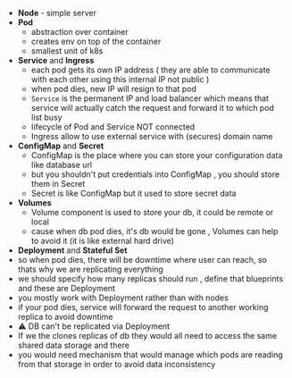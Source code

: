 - **Node** - simple server
- **Pod**   
  -  abstraction over container 
  -  creates env on top of the container
  -  smallest unit of k8s
- **Service** and **Ingress**
  - each pod gets its own IP address ( they are able to communicate with each other using this internal IP not public )
  - when pod dies, new IP will resign to that pod
  - `Service` is the permanent IP and load balancer which means that service will actually catch the request and forward it to which pod list busy 
  - lifecycle of Pod and Service NOT connected
  - Ingress allow to use external service with (secures) domain name 
- **ConfigMap** and **Secret**
  - ConfigMap is the place where you can store your configuration data like database url
  - but you shouldn't put credentials into ConfigMap , you should store them in Secret
  - Secret is like ConfigMap but it used to store secret data
- **Volumes**
  - Volume component is used to store your db, it could be remote or local
  - cause when db pod dies, it's db would be gone , Volumes can help to avoid it (it is like external hard drive)
-  **Deployment** and **Stateful Set**
  - so when pod dies, there will be downtime where user can reach, so thats why we are replicating everything
  - we should specify how many replicas should run , define that blueprints and these are Deployment
  - you mostly work with Deployment rather than with nodes
  - if your pod dies, service will forward the request to another working replica to avoid downtime 
  - :warning: DB can't be replicated via Deployment
  - If we the clones replicas of db they would all need to  access the same shared data storage and there
  - you would need mechanism that would manage which pods are reading from that storage in order to avoid data inconsistency 
